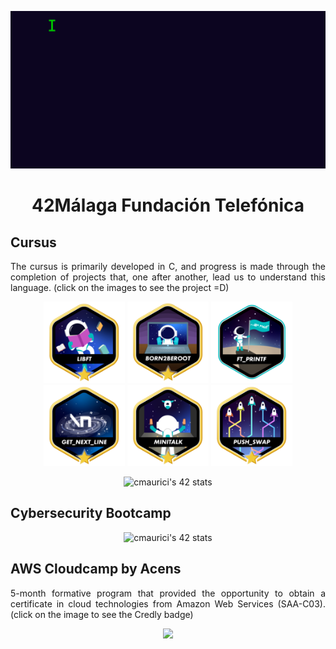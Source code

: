 <p align="center">
  <img src="https://raw.githubusercontent.com/RepositoryEnjoyer/RepositoryEnjoyer/master/resources/messagif.gif">
</p>
<h1 align="center">42Málaga Fundación Telefónica</h1>
<h2>Cursus</h2>
<p align="justify">The cursus is primarily developed in C, and progress is made through the completion of projects that, one after another, lead us to understand this language. (click on the images to see the project =D)</p>

<p align="center">
  <a href="https://github.com/RepositoryEnjoyer/libft/tree/master"><img src="https://raw.githubusercontent.com/RepositoryEnjoyer/RepositoryEnjoyer/master/resources/libftm.png" width="130"></a>
  <a href="https://github.com/RepositoryEnjoyer/born2beroot"><img src="https://raw.githubusercontent.com/RepositoryEnjoyer/RepositoryEnjoyer/master/resources/born2berootm.png" width="130"></a>
  <a href="https://github.com/RepositoryEnjoyer/ft_printf"><img src="https://raw.githubusercontent.com/RepositoryEnjoyer/RepositoryEnjoyer/master/resources/ft_printfe.png" width="130"></a>
  <a href="https://github.com/RepositoryEnjoyer/get_next_line"><img src="https://raw.githubusercontent.com/RepositoryEnjoyer/RepositoryEnjoyer/master/resources/get_next_linem.png" width="130"></a>
  <a href="https://github.com/RepositoryEnjoyer/minitalk/tree/master"><img src="https://raw.githubusercontent.com/RepositoryEnjoyer/RepositoryEnjoyer/master/resources/minitalkm.png" width="130"></a>
  <a href="https://github.com/RepositoryEnjoyer/push_swap/tree/master"><img src="https://raw.githubusercontent.com/RepositoryEnjoyer/RepositoryEnjoyer/master/resources/push_swapm.png" width="130"></a>
 </p>
<p align="center">
  <img src="https://badge42.vercel.app/api/v2/clihmo0ck007808jmz869za93/stats?cursusId=21&coalitionId=276" alt="cmaurici's 42 stats">
</p>
<h2>Cybersecurity Bootcamp</h2>
<p align="center">
  <img src="https://badge42.vercel.app/api/v2/clihmo0ck007808jmz869za93/stats?cursusId=58&coalitionId=undefined" alt="cmaurici's 42 stats">
</p>
<h2>AWS Cloudcamp by Acens</h2>
<p align="justify">5-month formative program that provided the opportunity to obtain a certificate in cloud technologies from Amazon Web Services (SAA-C03). (click on the image to see the Credly badge)</p>
<p align="center">
  <a href="https://www.credly.com/badges/fdf4c7ac-b8a8-41ef-8c1f-c5615330a8a4/public_url"><img src="https://images.credly.com/images/0e284c3f-5164-4b21-8660-0d84737941bc/image.png" width=250>
</p>

